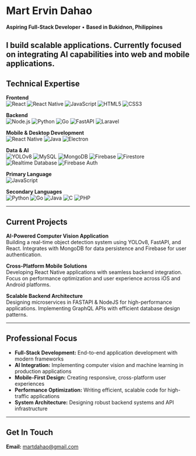 # Mart Ervin Dahao

**Aspiring Full-Stack Developer** •  **Based in Bukidnon, Philippines**

I build scalable applications. Currently focused on integrating AI capabilities into web and mobile applications.
---

## Technical Expertise


**Frontend**  
![React](https://img.shields.io/badge/React-20232A?style=flat&logo=react&logoColor=61DAFB)
![React Native](https://img.shields.io/badge/React_Native-20232A?style=flat&logo=react&logoColor=61DAFB)
![JavaScript](https://img.shields.io/badge/JavaScript-323330?style=flat&logo=javascript&logoColor=F7DF1E)
![HTML5](https://img.shields.io/badge/HTML5-E34F26?style=flat&logo=html5&logoColor=white)
![CSS3](https://img.shields.io/badge/CSS3-1572B6?style=flat&logo=css3&logoColor=white)

**Backend**  
![Node.js](https://img.shields.io/badge/Node.js-43853D?style=flat&logo=node.js&logoColor=white)
![Python](https://img.shields.io/badge/Python-3776AB?style=flat&logo=python&logoColor=white)
![Go](https://img.shields.io/badge/Go-00ADD8?style=flat&logo=go&logoColor=white)
![FastAPI](https://img.shields.io/badge/FastAPI-005571?style=flat&logo=fastapi)
![Laravel](https://img.shields.io/badge/Laravel-FF2D20?style=flat&logo=laravel&logoColor=white)

**Mobile & Desktop Development**  
![React Native](https://img.shields.io/badge/React_Native-20232A?style=flat&logo=react&logoColor=61DAFB)
![Java](https://img.shields.io/badge/Java-ED8B00?style=flat&logo=java&logoColor=white)
![Electron](https://img.shields.io/badge/Electron-191970?style=flat&logo=Electron&logoColor=white)

**Data & AI**  
![YOLOv8](https://img.shields.io/badge/YOLOv8-FF6F00?style=flat&logo=yolo&logoColor=white)
![MySQL](https://img.shields.io/badge/MySQL-00000F?style=flat&logo=mysql&logoColor=white)
![MongoDB](https://img.shields.io/badge/MongoDB-4EA94B?style=flat&logo=mongodb&logoColor=white)
![Firebase](https://img.shields.io/badge/Firebase-039BE5?style=flat&logo=Firebase&logoColor=white)
![Firestore](https://img.shields.io/badge/Firestore-FFCA28?style=flat&logo=GoogleCloud&logoColor=white)
![Realtime Database](https://img.shields.io/badge/Realtime_DB-039BE5?style=flat&logo=Firebase&logoColor=white)
![Firebase Auth](https://img.shields.io/badge/Firebase_Auth-FFA000?style=flat&logo=Firebase&logoColor=white)


**Primary Language**  
![JavaScript](https://img.shields.io/badge/JavaScript-323330?style=flat&logo=javascript&logoColor=F7DF1E)

**Secondary Languages**  
![Python](https://img.shields.io/badge/Python-3776AB?style=flat&logo=python&logoColor=white)
![Go](https://img.shields.io/badge/Go-00ADD8?style=flat&logo=go&logoColor=white)
![Java](https://img.shields.io/badge/Java-ED8B00?style=flat&logo=java&logoColor=white)
![C](https://img.shields.io/badge/C-00599C?style=flat&logo=c&logoColor=white)
![PHP](https://img.shields.io/badge/PHP-777BB4?style=flat&logo=php&logoColor=white)

---

## Current Projects


**AI-Powered Computer Vision Application**  
Building a real-time object detection system using YOLOv8, FastAPI, and React. Integrates with MongoDB for data persistence and Firebase for user authentication.

**Cross-Platform Mobile Solutions**  
Developing React Native applications with seamless backend integration. Focus on performance optimization and user experience across iOS and Android platforms.

**Scalable Backend Architecture**  
Designing microservices in FASTAPI & NodeJS for high-performance applications. Implementing GraphQL APIs with efficient database design patterns.

---

## Professional Focus

- **Full-Stack Development:** End-to-end application development with modern frameworks
- **AI Integration:** Implementing computer vision and machine learning in production applications  
- **Mobile-First Design:** Creating responsive, cross-platform user experiences
- **Performance Optimization:** Writing efficient, scalable code for high-traffic applications
- **System Architecture:** Designing robust backend systems and API infrastructure

---

## Get In Touch

**Email:** [martdahao@gmail.com](mailto:martdahao@gmail.com)  
